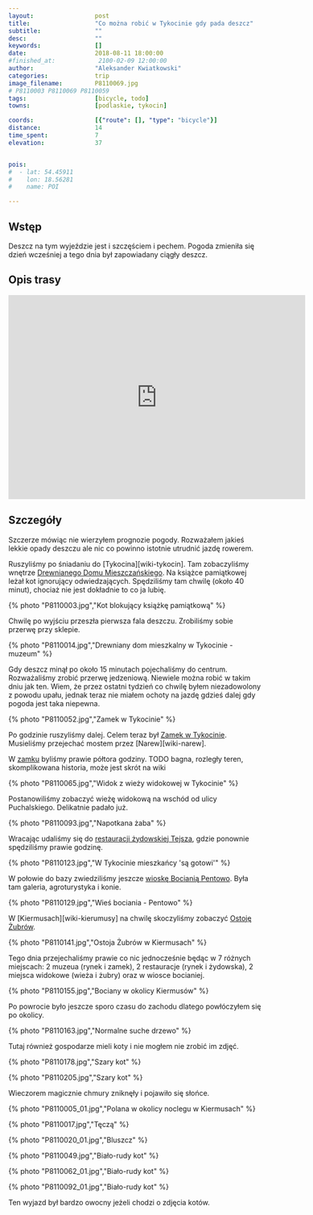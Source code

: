 ```yaml
---
layout:                 post
title:                  "Co można robić w Tykocinie gdy pada deszcz"
subtitle:               ""
desc:                   ""
keywords:               []
date:                   2018-08-11 18:00:00
#finished_at:            2100-02-09 12:00:00
author:                 "Aleksander Kwiatkowski"
categories:             trip
image_filename:         P8110069.jpg
# P8110003 P8110069 P8110059
tags:                   [bicycle, todo]
towns:                  [podlaskie, tykocin]

coords:                 [{"route": [], "type": "bicycle"}]
distance:               14
time_spent:             7
elevation:              37


pois:
#  - lat: 54.45911
#    lon: 18.56281
#    name: POI

---
```



## Wstęp

Deszcz na tym wyjeździe jest i szczęściem i pechem. Pogoda zmieniła się dzień
wcześniej a tego dnia był zapowiadany ciągły deszcz.

## Opis trasy

<iframe height='405' width='590' frameborder='0' allowtransparency='true' scrolling='no' src='https://www.strava.com/activities/1767937186/embed/2487667a9f0eaa5a4e76d667e8038d2d23bf7361'></iframe>

## Szczegóły

Szczerze mówiąc nie wierzyłem prognozie pogody. Rozważałem jakieś lekkie
opady deszczu ale nic co powinno istotnie utrudnić jazdę rowerem.

Ruszyliśmy po śniadaniu do [Tykocina][wiki-tykocin]. Tam zobaczyliśmy wnętrze
[Drewnianego Domu Mieszczańskiego][tykocin-dom]. Na książce pamiątkowej leżał
kot ignorujący odwiedzających. Spędziliśmy tam chwilę (około 40 minut), chociaż nie jest
dokładnie to co ja lubię.

{% photo "P8110003.jpg","Kot blokujący książkę pamiątkową" %}

[tykocin-dom]: http://placczarnieckiego10.net/

Chwilę po wyjściu przeszła pierwsza fala deszczu. Zrobiliśmy sobie przerwę przy
sklepie.

{% photo "P8110014.jpg","Drewniany dom mieszkalny w Tykocinie - muzeum" %}

Gdy deszcz minął po około 15 minutach pojechaliśmy do centrum. Rozważaliśmy
zrobić przerwę jedzeniową. Niewiele można robić w takim dniu jak ten.
Wiem, że przez ostatni tydzień co chwilę byłem niezadowolony z powodu upału,
jednak teraz nie miałem ochoty na jazdę gdzieś dalej gdy pogoda jest taka
niepewna.

{% photo "P8110052.jpg","Zamek w Tykocinie" %}

Po godzinie ruszyliśmy dalej. Celem teraz był [Zamek w Tykocinie][tykocin-zamek].
Musieliśmy przejechać mostem przez [Narew][wiki-narew].

[tykocin-zamek]: http://www.zamekwtykocinie.pl/

W [zamku][tykocin-zamek] byliśmy prawie półtora godziny. TODO bagna, rozległy teren,
skomplikowana historia, może jest skrót na wiki

{% photo "P8110065.jpg","Widok z wieży widokowej w Tykocinie" %}

Postanowiliśmy zobaczyć wieżę widokową na wschód od ulicy Puchalskiego.
Delikatnie padało już.

{% photo "P8110093.jpg","Napotkana żaba" %}

Wracając udaliśmy się do [restauracji żydowskiej Tejsza][tejsza], gdzie ponownie
spędziliśmy prawie godzinę.

[tejsza]: http://tejsza.eu/

[pentowo-bociany]: http://www.pentowo.pl/

{% photo "P8110123.jpg","W Tykocinie mieszkańcy 'są gotowi'" %}

W połowie do bazy zwiedziliśmy jeszcze [wioskę Bocianią Pentowo][pentowo-bociany].
Była tam galeria, agroturystyka i konie.

[kiermusy-zubry]: http://kiermusy.com.pl/pl/atrakcje/pierwsza-w-polsce-prywatna-ostoya-zubra-w-kiermusach/

{% photo "P8110129.jpg","Wieś bociania - Pentowo" %}

W [Kiermusach][wiki-kierumusy] na chwilę skoczyliśmy zobaczyć [Ostoję Żubrów][kiermusy-zubry].

{% photo "P8110141.jpg","Ostoja Żubrów w Kiermusach" %}

Tego dnia przejechaliśmy prawie co nic jednocześnie będąc w 7 różnych miejscach:
2 muzeua (rynek i zamek), 2 restauracje (rynek i żydowska), 2 miejsca widokowe (wieża i żubry)
oraz w wiosce bocianiej.

{% photo "P8110155.jpg","Bociany w okolicy Kiermusów" %}

Po powrocie było jeszcze sporo czasu do zachodu dlatego powłóczyłem się po okolicy.

{% photo "P8110163.jpg","Normalne suche drzewo" %}

Tutaj również gospodarze mieli koty i nie mogłem nie zrobić im zdjęć.

{% photo "P8110178.jpg","Szary kot" %}

{% photo "P8110205.jpg","Szary kot" %}

Wieczorem magicznie chmury zniknęły i pojawiło się słońce.

{% photo "P8110005_01.jpg","Polana w okolicy noclegu w Kiermusach" %}

{% photo "P8110017.jpg","Tęczą" %}

{% photo "P8110020_01.jpg","Bluszcz" %}

{% photo "P8110049.jpg","Biało-rudy kot" %}

{% photo "P8110062_01.jpg","Biało-rudy kot" %}

{% photo "P8110092_01.jpg","Biało-rudy kot" %}

Ten wyjazd był bardzo owocny jeżeli chodzi o zdjęcia kotów.
